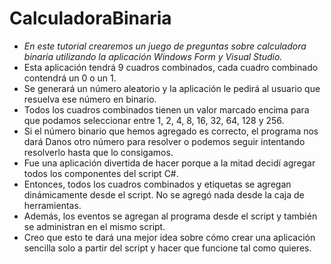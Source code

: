 # CalculadoraBinaria

- _En este tutorial crearemos un juego de preguntas sobre calculadora binaria utilizando la aplicación Windows Form y Visual Studio._
- Esta aplicación tendrá 9 cuadros combinados, cada cuadro combinado contendrá un 0 o un 1.
- Se generará un número aleatorio y la aplicación le pedirá al usuario que resuelva ese número en binario.
- Todos los cuadros combinados tienen un valor marcado encima para que podamos seleccionar entre 1, 2, 4, 8, 16, 32, 64, 128 y 256.
- Si el número binario que hemos agregado es correcto, el programa nos dará Danos otro número para resolver o podemos seguir intentando resolverlo hasta que lo consigamos.
- Fue una aplicación divertida de hacer porque a la mitad decidí agregar todos los componentes del script C#.
- Entonces, todos los cuadros combinados y etiquetas se agregan dinámicamente desde el script. No se agregó nada desde la caja de herramientas.
- Además, los eventos se agregan al programa desde el script y también se administran en el mismo script.
- Creo que esto te dará una mejor idea sobre cómo crear una aplicación sencilla solo a partir del script y hacer que funcione tal como quieres.

